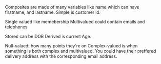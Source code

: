 Composites are made of many  variables like name which can have firstname, and lastname.
Simple is customer id.

Single valued like memebership
Multivalued could contain emails and telephones

Stored can be DOB
Derived is current Age.

Null-valued: how many points they're on
Complex-valued is when something is both complex and multivalued. You could have their preffered delivery address with the corresponding email address.